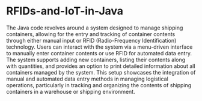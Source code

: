 # RFIDs-and-IoT-in-Java

The Java code revolves around a system designed to manage shipping containers, allowing for the entry and tracking of container contents through either manual input or RFID (Radio-Frequency Identification) technology. Users can interact with the system via a menu-driven interface to manually enter container contents or use RFID for automated data entry. The system supports adding new containers, listing their contents along with quantities, and provides an option to print detailed information about all containers managed by the system. This setup showcases the integration of manual and automated data entry methods in managing logistical operations, particularly in tracking and organizing the contents of shipping containers in a warehouse or shipping environment.
